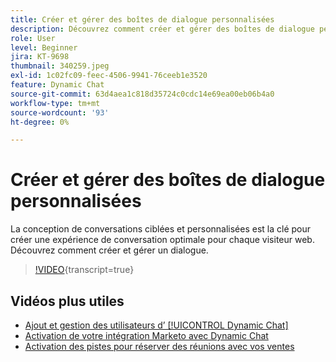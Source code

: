 ```yaml
---
title: Créer et gérer des boîtes de dialogue personnalisées
description: Découvrez comment créer et gérer des boîtes de dialogue personnalisées. La conception de conversations ciblées et personnalisées est la clé pour créer une expérience de conversation optimale pour chaque visiteur web.
role: User
level: Beginner
jira: KT-9698
thumbnail: 340259.jpeg
exl-id: 1c02fc09-feec-4506-9941-76ceeb1e3520
feature: Dynamic Chat
source-git-commit: 63d4aea1c818d35724c0cdc14e69ea00eb06b4a0
workflow-type: tm+mt
source-wordcount: '93'
ht-degree: 0%

---
```


# Créer et gérer des boîtes de dialogue personnalisées

La conception de conversations ciblées et personnalisées est la clé pour créer une expérience de conversation optimale pour chaque visiteur web. Découvrez comment créer et gérer un dialogue.

>[!VIDEO](https://video.tv.adobe.com/v/340259/?quality=12&learn=on){transcript=true}

## Vidéos plus utiles

* [Ajout et gestion des utilisateurs d’ [!UICONTROL Dynamic Chat]](user-management.md)
* [Activation de votre intégration Marketo avec Dynamic Chat](marketo-integration.md)
* [Activation des pistes pour réserver des réunions avec vos ventes](meeting-booking.md)
